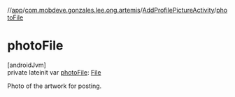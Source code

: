 //[app](../../../index.md)/[com.mobdeve.gonzales.lee.ong.artemis](../index.md)/[AddProfilePictureActivity](index.md)/[photoFile](photo-file.md)

# photoFile

[androidJvm]\
private lateinit var [photoFile](photo-file.md): [File](https://developer.android.com/reference/kotlin/java/io/File.html)

Photo of the artwork for posting.
